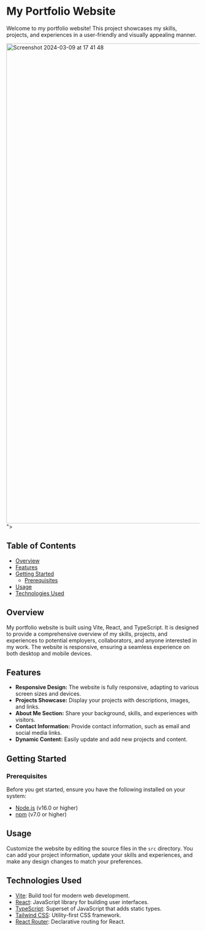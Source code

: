# My Portfolio Website

Welcome to my portfolio website! This project showcases my skills, projects, and experiences in a user-friendly and visually appealing manner. 

<img width="1253" alt="Screenshot 2024-03-09 at 17 41 48" src="https://github.com/MC-161/MC/assets/95971638/ba8ebf0d-7a63-45f0-8247-2ae7153a6eaf">
">


## Table of Contents

- [Overview](#overview)
- [Features](#features)
- [Getting Started](#getting-started)
  - [Prerequisites](#prerequisites)
- [Usage](#usage)
- [Technologies Used](#technologies-used)

## Overview

My portfolio website is built using Vite, React, and TypeScript. It is designed to provide a comprehensive overview of my skills, projects, and experiences to potential employers, collaborators, and anyone interested in my work. The website is responsive, ensuring a seamless experience on both desktop and mobile devices.

## Features

- **Responsive Design:** The website is fully responsive, adapting to various screen sizes and devices.
- **Projects Showcase:** Display your projects with descriptions, images, and links.
- **About Me Section:** Share your background, skills, and experiences with visitors.
- **Contact Information:** Provide contact information, such as email and social media links.
- **Dynamic Content:** Easily update and add new projects and content.

## Getting Started

### Prerequisites

Before you get started, ensure you have the following installed on your system:

- [Node.js](https://nodejs.org/) (v16.0 or higher)
- [npm](https://www.npmjs.com/) (v7.0 or higher)

## Usage

Customize the website by editing the source files in the `src` directory. You can add your project information, update your skills and experiences, and make any design changes to match your preferences.

## Technologies Used

- [Vite](https://vitejs.dev/): Build tool for modern web development.
- [React](https://reactjs.org/): JavaScript library for building user interfaces.
- [TypeScript](https://www.typescriptlang.org/): Superset of JavaScript that adds static types.
- [Tailwind CSS](https://tailwindcss.com/): Utility-first CSS framework.
- [React Router](https://reactrouter.com/): Declarative routing for React.


